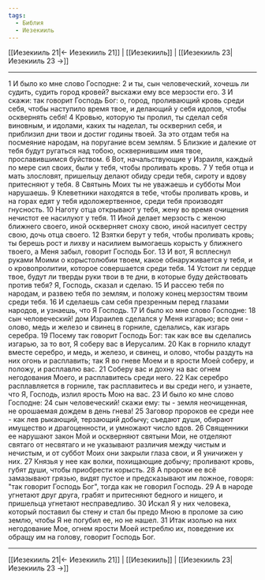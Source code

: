 ```yaml
---
tags:
  - Библия
  - Иезекииль
---
```

[[Иезекииль 21|← Иезекииль 21]] | [[Иезекииль]] | [[Иезекииль 23|Иезекииль 23 →]]

---
1 И было ко мне слово Господне:
2 и ты, сын человеческий, хочешь ли судить, судить город кровей? выскажи ему все мерзости его.
3 И скажи: так говорит Господь Бог: о, город, проливающий кровь среди себя, чтобы наступило время твое, и делающий у себя идолов, чтобы осквернять себя!
4 Кровью, которую ты пролил, ты сделал себя виновным, и идолами, каких ты наделал, ты осквернил себя, и приблизил дни твои и достиг годины твоей. За это отдам тебя на посмеяние народам, на поругание всем землям.
5 Близкие и далекие от тебя будут ругаться над тобою, осквернившим имя твое, прославившимся буйством.
6 Вот, начальствующие у Израиля, каждый по мере сил своих, были у тебя, чтобы проливать кровь.
7 У тебя отца и мать злословят, пришельцу делают обиду среди тебя, сироту и вдову притесняют у тебя.
8 Святынь Моих ты не уважаешь и субботы Мои нарушаешь.
9 Клеветники находятся в тебе, чтобы проливать кровь, и на горах едят у тебя идоложертвенное, среди тебя производят гнусность.
10 Наготу отца открывают у тебя, жену во время очищения нечистот ее насилуют у тебя.
11 Иной делает мерзость с женою ближнего своего, иной оскверняет сноху свою, иной насилует сестру свою, дочь отца своего.
12 Взятки берут у тебя, чтобы проливать кровь; ты берешь рост и лихву и насилием вымогаешь корысть у ближнего твоего, а Меня забыл, говорит Господь Бог.
13 И вот, Я всплеснул руками Моими о корыстолюбии твоем, какое обнаруживается у тебя, и о кровопролитии, которое совершается среди тебя.
14 Устоит ли сердце твое, будут ли тверды руки твои в те дни, в которые буду действовать против тебя? Я, Господь, сказал и сделаю.
15 И рассею тебя по народам, и развею тебя по землям, и положу конец мерзостям твоим среди тебя.
16 И сделаешь сам себя презренным перед глазами народов, и узнаешь, что Я Господь.
17 И было ко мне слово Господне:
18 сын человеческий! дом Израилев сделался у Меня изгарью; все они - олово, медь и железо и свинец в горниле, сделались, как изгарь серебра.
19 Посему так говорит Господь Бог: так как все вы сделались изгарью, за то вот, Я соберу вас в Иерусалим.
20 Как в горнило кладут вместе серебро, и медь, и железо, и свинец, и олово, чтобы раздуть на них огонь и расплавить; так Я во гневе Моем и в ярости Моей соберу, и положу, и расплавлю вас.
21 Соберу вас и дохну на вас огнем негодования Моего, и расплавитесь среди него.
22 Как серебро расплавляется в горниле, так расплавитесь и вы среди него, и узнаете, что Я, Господь, излил ярость Мою на вас.
23 И было ко мне слово Господне:
24 сын человеческий! скажи ему: ты - земля неочищенная, не орошаемая дождем в день гнева!
25 Заговор пророков ее среди нее - как лев рыкающий, терзающий добычу; съедают души, обирают имущество и драгоценности, и умножают число вдов.
26 Священники ее нарушают закон Мой и оскверняют святыни Мои, не отделяют святаго от несвятаго и не указывают различия между чистым и нечистым, и от суббот Моих они закрыли глаза свои, и Я уничижен у них.
27 Князья у нее как волки, похищающие добычу; проливают кровь, губят души, чтобы приобрести корысть.
28 А пророки ее всё замазывают грязью, видят пустое и предсказывают им ложное, говоря: "так говорит Господь Бог", тогда как не говорил Господь.
29 А в народе угнетают друг друга, грабят и притесняют бедного и нищего, и пришельца угнетают несправедливо.
30 Искал Я у них человека, который поставил бы стену и стал бы предо Мною в проломе за сию землю, чтобы Я не погубил ее, но не нашел.
31 Итак изолью на них негодование Мое, огнем ярости Моей истреблю их, поведение их обращу им на голову, говорит Господь Бог.

---
[[Иезекииль 21|← Иезекииль 21]] | [[Иезекииль]] | [[Иезекииль 23|Иезекииль 23 →]]